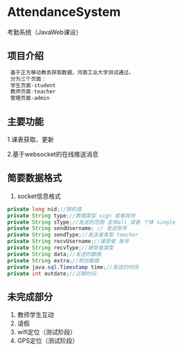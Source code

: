 # AttendanceSystem
考勤系统（JavaWeb课设）

## 项目介绍

```txt
 基于正方移动教务获取数据，河南工业大学测试通过。
 分为三个页面：
 学生页面-student
 教师页面-teacher
 管理页面-admin
```

## 主要功能

1.课表获取、更新

2.基于websocket的在线推送消息

## 简要数据格式

1. socket信息格式
  
  ```java
  private long nid;//随机值
  private String type;//数据类型 sign 或者其他
  private String sType;//发送的范围 全体all 或者 个体 single
  private String sendUsername; // 发送账号
  private String sendType;//发送者类型 teacher
  private String recvUsername;//接受者 账号
  private String recvType;//接受者类型
  private String data;//发送的数据
  private String extra;//附加数据
  private java.sql.Timestamp time;//发送的时间
  private int outdate;//过期时间
  ```
## 未完成部分

1. 教师学生互动
2. 请假
3. wifi定位（测试阶段）
4. GPS定位（测试阶段）
